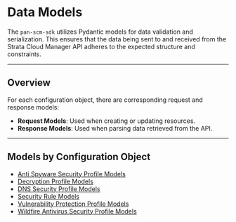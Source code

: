 # Data Models

The `pan-scm-sdk` utilizes Pydantic models for data validation and serialization. This ensures that the data being sent
to and received from the Strata Cloud Manager API adheres to the expected structure and constraints.

---

## Overview

For each configuration object, there are corresponding request and response models:

- **Request Models**: Used when creating or updating resources.
- **Response Models**: Used when parsing data retrieved from the API.

---

## Models by Configuration Object

- [Anti Spyware Security Profile Models](anti_spyware_profile_models.md)
- [Decryption Profile Models](decryption_profile_models.md)
- [DNS Security Profile Models](dns_security_profile_models.md)
- [Security Rule Models](security_rule_models.md)
- [Vulnerability Protection Profile Models](vulnerability_protection_profile_models.md)
- [Wildfire Antivirus Security Profile Models](wildfire_antivirus_profile_models.md)
